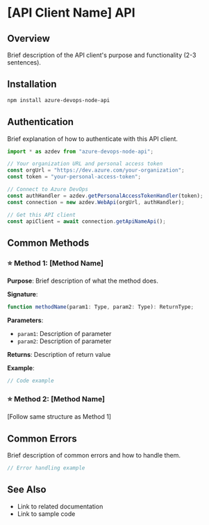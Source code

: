 # [API Client Name] API

## Overview

Brief description of the API client's purpose and functionality (2-3 sentences).

## Installation

```bash
npm install azure-devops-node-api
```

## Authentication

Brief explanation of how to authenticate with this API client.

```typescript
import * as azdev from "azure-devops-node-api";

// Your organization URL and personal access token
const orgUrl = "https://dev.azure.com/your-organization";
const token = "your-personal-access-token";

// Connect to Azure DevOps
const authHandler = azdev.getPersonalAccessTokenHandler(token);
const connection = new azdev.WebApi(orgUrl, authHandler);

// Get this API client
const apiClient = await connection.getApiNameApi();
```

## Common Methods

### ⭐ Method 1: [Method Name]

**Purpose**: Brief description of what the method does.

**Signature**:
```typescript
function methodName(param1: Type, param2: Type): ReturnType;
```

**Parameters**:
- `param1`: Description of parameter
- `param2`: Description of parameter

**Returns**: Description of return value

**Example**:
```typescript
// Code example
```

### ⭐ Method 2: [Method Name]

[Follow same structure as Method 1]

## Common Errors

Brief description of common errors and how to handle them.

```typescript
// Error handling example
```

## See Also

- Link to related documentation
- Link to sample code 